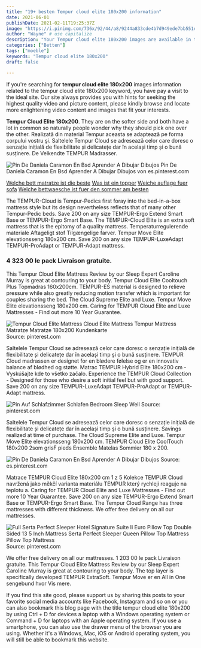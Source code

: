 ```yaml
---
title: "19+ besten Tempur cloud elite 180x200 information"
date: 2021-06-01
publishDate: 2021-02-11T19:25:37Z
image: "https://i.pinimg.com/736x/92/44/a8/9244a833cde4b7d949ede7bb551e55dc.jpg"
author: "Wayne" # use capitalize
description: "Your Tempur cloud elite 180x200 images are available in this site. Tempur cloud elite 180x200 are a topic that is being searched for and liked by netizens today. You can Get the Tempur cloud elite 180x200 files here. Find and Download all royalty-free photos and vectors."
categories: ["Betten"]
tags: ["moeble"]
keywords: "Tempur cloud elite 180x200"
draft: false

---
```


If you're searching for **tempur cloud elite 180x200** images information related to the tempur cloud elite 180x200 keyword, you have pay a visit to the ideal  site. Our site always  provides you with  hints  for seeking  the highest  quality video and picture  content, please kindly browse and locate more enlightening video content and images that fit your interests.

**Tempur Cloud Elite 180x200**. They are on the softer side and both have a lot in common so naturally people wonder why they should pick one over the other. Realizată din material Tempur aceasta se adaptează pe forma corpului vostru și. Saltelele Tempur Cloud se adresează celor care doresc o senzație inițială de flexibilitate și delicatețe dar în același timp și o bună susținere. De Velkendte TEMPUR Madrasser.

![Pin De Daniela Caramon En Bsd Aprender A Dibujar Dibujos](https://i.pinimg.com/originals/7c/c5/db/7cc5dbedcb2c2e47e9855e6b8fe5bd74.png "Pin De Daniela Caramon En Bsd Aprender A Dibujar Dibujos")
Pin De Daniela Caramon En Bsd Aprender A Dibujar Dibujos von es.pinterest.com

[Welche bett matratze ist die beste](/welche-bett-matratze-ist-die-beste/)
[Was ist ein topper](/was-ist-ein-topper/)
[Weiche auflage fuer sofa](/weiche-auflage-fuer-sofa/)
[Welche bettwaesche ist fuer den sommer am besten](/welche-bettwaesche-ist-fuer-den-sommer-am-besten/)

The TEMPUR-Cloud is Tempur-Pedics first foray into the bed-in-a-box mattress style but its design nevertheless reflects that of many other Tempur-Pedic beds. Save 200 on any size TEMPUR-Ergo Extend Smart Base or TEMPUR-Ergo Smart Base. The TEMPUR-Cloud Elite is an extra soft mattress that is the epitomy of a quality mattress. Temperaturregulerende materiale Aftageligt stof Tilgængelige farver. Tempur Move Elite elevationsseng 180x200 cm. Save 200 on any size TEMPUR-LuxeAdapt TEMPUR-ProAdapt or TEMPUR-Adapt mattress.

### 4 323 00 le pack Livraison gratuite.

This Tempur Cloud Elite Mattress Review by our Sleep Expert Caroline Murray is great at contouring to your body. Tempur Cloud Elite Cooltouch Plus Topmadras 160x200cm. TEMPUR-ES material is designed to relieve pressure while also greatly reducing motion transfer which is important for couples sharing the bed. The Cloud Supreme Elite and Luxe. Tempur Move Elite elevationsseng 180x200 cm. Caring for TEMPUR Cloud Elite and Luxe Mattresses - Find out more 10 Year Guarantee.


![Tempur Cloud Elite Mattress Cloud Elite Mattress Tempur Mattress Matratze Matratze 180x200 Kundenkarte](https://i.pinimg.com/originals/3e/11/87/3e11873c87e51daf2df2b3d4abce71a2.jpg "Tempur Cloud Elite Mattress Cloud Elite Mattress Tempur Mattress Matratze Matratze 180x200 Kundenkarte")
Source: pinterest.com

Saltelele Tempur Cloud se adresează celor care doresc o senzație inițială de flexibilitate și delicatețe dar în același timp și o bună susținere. TEMPUR Cloud madrassen er designet for en blødere følelse og er en innovativ balance af blødhed og støtte. Matrac TEMPUR Hybrid Elite 180x200 cm - Vyskúšajte kde to všetko začalo. Experience the TEMPUR Cloud Collection - Designed for those who desire a soft initial feel but with good support. Save 200 on any size TEMPUR-LuxeAdapt TEMPUR-ProAdapt or TEMPUR-Adapt mattress.

![Pin Auf Schlafzimmer Schlafen Bedroom Sleep Well](https://i.pinimg.com/originals/ac/99/f6/ac99f66ca9007a16757b87afa277eab9.jpg "Pin Auf Schlafzimmer Schlafen Bedroom Sleep Well")
Source: pinterest.com

Saltelele Tempur Cloud se adresează celor care doresc o senzație inițială de flexibilitate și delicatețe dar în același timp și o bună susținere. Savings realized at time of purchase. The Cloud Supreme Elite and Luxe. Tempur Move Elite elevationsseng 180x200 cm. TEMPUR Cloud Elite CoolTouch 180x200 2som grisF pieds Ensemble Matelas Sommier 180 x 200.

![Pin De Daniela Caramon En Bsd Aprender A Dibujar Dibujos](https://i.pinimg.com/originals/7c/c5/db/7cc5dbedcb2c2e47e9855e6b8fe5bd74.png "Pin De Daniela Caramon En Bsd Aprender A Dibujar Dibujos")
Source: es.pinterest.com

Matrace TEMPUR Cloud Elite 180x200 cm 1 z 5 Kolekce TEMPUR Cloud navržená jako měkčí varianta materiálu TEMPUR který rychleji reaguje na teplotu a. Caring for TEMPUR Cloud Elite and Luxe Mattresses - Find out more 10 Year Guarantee. Save 200 on any size TEMPUR-Ergo Extend Smart Base or TEMPUR-Ergo Smart Base. The Tempur Cloud Range has three mattresses with different thickness. We offer free delivery on all our mattresses.

![Full Serta Perfect Sleeper Hotel Signature Suite Ii Euro Pillow Top Double Sided 13 5 Inch Mattress Serta Perfect Sleeper Queen Pillow Top Mattress Pillow Top Mattress](https://i.pinimg.com/736x/92/44/a8/9244a833cde4b7d949ede7bb551e55dc.jpg "Full Serta Perfect Sleeper Hotel Signature Suite Ii Euro Pillow Top Double Sided 13 5 Inch Mattress Serta Perfect Sleeper Queen Pillow Top Mattress Pillow Top Mattress")
Source: pinterest.com

We offer free delivery on all our mattresses. 1 203 00 le pack Livraison gratuite. This Tempur Cloud Elite Mattress Review by our Sleep Expert Caroline Murray is great at contouring to your body. The top layer is specifically developed TEMPUR ExtraSoft. Tempur Move er en All in One sengebund hvor Vis mere.

If you find this site good, please support us by sharing this posts to your favorite social media accounts like Facebook, Instagram and so on or you can also bookmark this blog page with the title tempur cloud elite 180x200 by using Ctrl + D for devices a laptop with a Windows operating system or Command + D for laptops with an Apple operating system. If you use a smartphone, you can also use the drawer menu of the browser you are using. Whether it's a Windows, Mac, iOS or Android operating system, you will still be able to bookmark this website.
